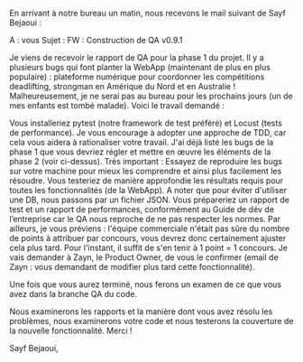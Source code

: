 En arrivant à notre bureau un matin, nous recevons le mail suivant de Sayf Bejaoui :

A : vous
Sujet : FW : Construction de QA v0.9.1

Je viens de recevoir le rapport de QA pour la phase 1 du projet. Il y a plusieurs bugs qui font planter la WebApp (maintenant de plus en plus populaire) : plateforme numérique pour coordonner les compétitions deadlifting, strongman en Amérique du Nord et en Australie ! Malheureusement, je ne serai pas au bureau pour les prochains jours (un de mes enfants est tombé malade). Voici le travail demandé : 

Vous installeriez pytest (notre framework de test préféré) et Locust (tests de performance). Je vous encourage à adopter une approche de TDD, car cela vous aidera à rationaliser votre travail.
J'ai déjà listé les bugs de la phase 1 que vous devriez régler et mettre en œuvre les éléments de la phase 2 (voir ci-dessus). Très important : Essayez de reproduire les bugs sur votre machine pour mieux les comprendre et ainsi plus facilement les résoudre. 
Vous testeriez de manière approfondie les résultats requis pour toutes les fonctionnalités (de la WebApp). A noter que pour éviter d'utiliser une DB, nous passons par un fichier JSON.
Vous prépareriez un rapport de test et un rapport de performances, conformément au Guide de dév de l’entreprise car le QA nous reproche de ne pas respecter les normes.
Par ailleurs, je vous préviens : l'équipe commerciale n'était pas sûre du nombre de points à attribuer par concours, vous devrez donc certainement ajuster cela plus tard. Pour l'instant, il suffit de s'en tenir à 1 point = 1 concours. Je vais demander à Zayn, le Product Owner, de vous le confirmer (email de Zayn : vous demandant de modifier plus tard cette fonctionnalité). 

Une fois que vous aurez terminé, nous ferons un examen de ce que vous avez dans la branche QA du code. 

Nous examinerons les rapports et la manière dont vous avez résolu les problèmes, nous examinerons votre code et nous testerons la couverture de la nouvelle fonctionnalité. 
Merci ! 

Sayf Bejaoui,